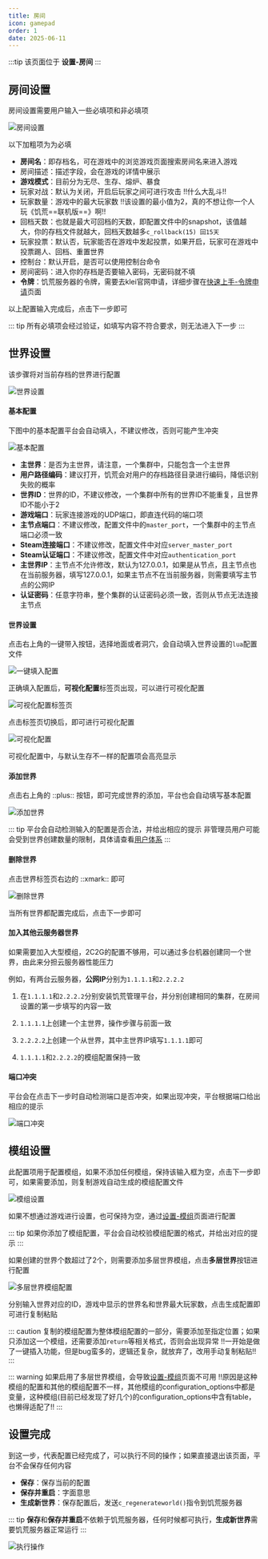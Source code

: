 ```yaml
---
title: 房间
icon: gamepad
order: 1
date: 2025-06-11
---
```


:::tip 
该页面位于 **设置-房间**
:::

## 房间设置

房间设置需要用户输入一些必填项和非必填项

![房间设置](assets/room-cluster.png)

以下加粗项为为必填

- **房间名**：即存档名，可在游戏中的浏览游戏页面搜索房间名来进入游戏
- 房间描述：描述字段，会在游戏的详情中展示
- **游戏模式**：目前分为无尽、生存、熔炉、暴食
- 玩家对战：默认为关闭，开启后玩家之间可进行攻击 !!什么大乱斗!!
- 玩家数量：游戏中的最大玩家数 !!该设置的最小值为2，真的不想让你一个人玩《饥荒==联机版==》啊!!
- 回档天数：也就是最大可回档的天数，即配置文件中的snapshot，该值越大，你的存档文件就越大，回档天数越多`c_rollback(15) 回15天`
- 玩家投票：默认否，玩家能否在游戏中发起投票，如果开启，玩家可在游戏中投票踢人、回档、重置世界
- 控制台：默认开启，是否可以使用控制台命令
- 房间密码：进入你的存档是否要输入密码，无密码就不填
- **令牌**：饥荒服务器的令牌，需要去klei官网申请，详细步骤在[快速上手-令牌申请](../../quick-start/token.md)页面

以上配置输入完成后，点击下一步即可

::: tip
所有必填项会经过验证，如填写内容不符合要求，则无法进入下一步
:::

## 世界设置

该步骤将对当前存档的世界进行配置

![世界设置](assets/room-world.png)

#### 基本配置

下图中的基本配置平台会自动填入，不建议修改，否则可能产生冲突

![基本配置](assets/room-world-ini.png)

- **主世界**：是否为主世界，请注意，一个集群中，只能包含一个主世界
- **用户路径编码**：建议打开，饥荒会对用户的存档路径目录进行编码，降低识别失败的概率
- **世界ID**：世界的ID，不建议修改，一个集群中所有的世界ID不能重复，且世界ID不能小于2
- **游戏端口**：玩家连接游戏的UDP端口，即直连代码的端口项
- **主节点端口**：不建议修改，配置文件中的`master_port`，一个集群中的主节点端口必须一致
- **Steam连接端口**：不建议修改，配置文件中对应`server_master_port`
- **Steam认证端口**：不建议修改，配置文件中对应`authentication_port`
- **主世界IP**：主节点不允许修改，默认为127.0.0.1，如果是从节点，且主节点也在当前服务器，填写127.0.0.1，如果主节点不在当前服务器，则需要填写主节点的公网IP
- **认证密码**：任意字符串，整个集群的认证密码必须一致，否则从节点无法连接主节点

#### 世界设置

点击右上角的一键带入按钮，选择地面或者洞穴，会自动填入世界设置的`lua`配置文件

![一键填入配置](assets/room-world-one-click.png)

正确填入配置后，**可视化配置**标签页出现，可以进行可视化配置

![可视化配置标签页](assets/room-world-visualization-button.png)

点击标签页切换后，即可进行可视化配置

![可视化配置](assets/room-world-visualization.png)

可视化配置中，与默认生存不一样的配置项会高亮显示

#### 添加世界

点击右上角的 ::plus:: 按钮，即可完成世界的添加，平台也会自动填写基本配置

![添加世界](assets/room-world-add.png)

::: tip
平台会自动检测输入的配置是否合法，并给出相应的提示
非管理员用户可能会受到世界创建数量的限制，具体请查看[用户体系](../users.md)
:::

#### 删除世界

点击世界标签页右边的 ::xmark:: 即可

![删除世界](assets/room-world-delete.png)

当所有世界都配置完成后，点击下一步即可

#### 加入其他云服务器世界

如果需要加入大型模组，2C2G的配置不够用，可以通过多台机器创建同一个世界，由此来分担云服务器性能压力

例如，有两台云服务器，**公网IP**分别为`1.1.1.1`和`2.2.2.2`

1. 在`1.1.1.1`和`2.2.2.2`分别安装饥荒管理平台，并分别创建相同的集群，在房间设置的第一步填写的内容一致

2. `1.1.1.1`上创建一个主世界，操作步骤与前面一致

3. `2.2.2.2`上创建一个从世界，其中主世界IP填写`1.1.1.1`即可

4. `1.1.1.1`和`2.2.2.2`的模组配置保持一致

#### 端口冲突

平台会在点击下一步时自动检测端口是否冲突，如果出现冲突，平台根据端口给出相应的提示

![端口冲突](assets/room-world-port-conflict.png)

## 模组设置

此配置项用于配置模组，如果不添加任何模组，保持该输入框为空，点击下一步即可，如果需要添加，则复制游戏自动生成的模组配置文件

![模组设置](assets/room-mod.png)

如果不想通过游戏进行设置，也可保持为空，通过[设置-模组](mod.md)页面进行配置

::: tip
如果你添加了模组配置，平台会自动校验模组配置的格式，并给出对应的提示
:::

如果创建的世界个数超过了2个，则需要添加多层世界模组，点击**多层世界**按钮进行配置

![多层世界模组配置](assets/room-mod-multi-world.png)

分别输入世界对应的ID，游戏中显示的世界名和世界最大玩家数，点击生成配置即可进行复制粘贴

::: caution
复制的模组配置为整体模组配置的一部分，需要添加至指定位置；如果只添加这一个模组，还需要添加`return`等相关格式，否则会出现异常
!!一开始是做了一键插入功能，但是bug蛮多的，逻辑还复杂，就放弃了，改用手动复制粘贴!!
:::

::: warning
如果启用了多层世界模组，会导致[设置-模组](mod.md)页面不可用
!!原因是这种模组的配置和其他的模组配置不一样，其他模组的configuration_options中都是变量，这种模组(目前已经发现了好几个)的configuration_options中含有table，也懒得适配了!!
:::

## 设置完成

到这一步，代表配置已经完成了，可以执行不同的操作；如果直接退出该页面，平台不会保存任何内容

- **保存**：保存当前的配置
- **保存并重启**：字面意思
- **生成新世界**：保存配置后，发送`c_regenerateworld()`指令到饥荒服务器

::: tip
**保存**和**保存并重启**不依赖于饥荒服务器，任何时候都可执行，**生成新世界**需要饥荒服务器正常运行
:::

![执行操作](assets/room-finish.png)

